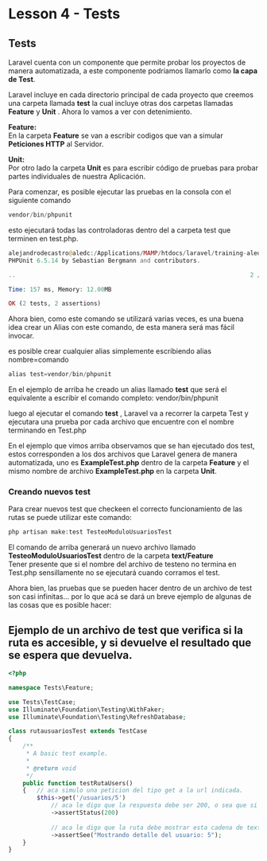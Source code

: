 # Lesson 4 - Tests

## Tests

Laravel cuenta con un componente que permite probar los proyectos de manera automatizada, a este componente podriamos llamarlo como __la capa de Test__.

Laravel incluye en cada directorio principal de cada proyecto que creemos una carpeta llamada __test__ la cual incluye otras dos carpetas llamadas __Feature__ y __Unit__ .   Ahora lo vamos a ver con detenimiento.   

 __Feature:__   
En la carpeta __Feature__ se van a escribir codigos que van a simular __Peticiones HTTP__ al Servidor.  

__Unit:__  
Por otro lado la carpeta __Unit__ es para escribir código de pruebas para probar partes individuales de nuestra Aplicación.  



Para comenzar, es posible ejecutar las pruebas en la consola con el siguiente comando

```php
vendor/bin/phpunit
```
esto ejecutará todas las controladoras dentro del a carpeta test que terminen en test.php.   
```php
alejandrodecastro@aledc:/Applications/MAMP/htdocs/laravel/training-aledc$ vendor/bin/phpunit
PHPUnit 6.5.14 by Sebastian Bergmann and contributors.

..                                                                  2 / 2 (100%)

Time: 157 ms, Memory: 12.00MB

OK (2 tests, 2 assertions)
```


Ahora bien, como este comando se utilizará varias veces, es una buena idea crear un Alias con este comando, de esta manera será  mas fácil invocar.

es posible crear cualquier alias simplemente escribiendo alias  nombre=comando

```php
alias test=vendor/bin/phpunit
```
En el ejemplo de arriba he creado un alias llamado __test__ que será el equivalente a escribir el comando completo: vendor/bin/phpunit    


luego al ejecutar el comando __test__ , Laravel va a recorrer la carpeta Test y ejecutara una prueba por cada archivo que encuentre con el nombre terminando en  Test.php

En el ejemplo que vimos arriba observamos que se han ejecutado dos test, estos corresponden a los dos archivos que Laravel genera de manera automatizada, uno es  __ExampleTest.php__ dentro de la carpeta __Feature__ y el mismo nombre de archivo __ExampleTest.php__ en la carpeta __Unit__.  



### Creando nuevos test

Para crear nuevos test que checkeen el correcto funcionamiento de las rutas se puede utilizar este comando:
```php
php artisan make:test TesteoModuloUsuariosTest
```

El comando de arriba generará un nuevo archivo llamado __TesteoModuloUsuariosTest__ dentro de la carpeta __text/Feature__  
Tener presente que si el nombre del archivo de testeno no termina en Test.php sensillamente no se ejecutará cuando corramos el test.

Ahora bien, las pruebas que se pueden hacer dentro de un archivo de test son casi infinitas... por lo que acá se dará un breve ejemplo de algunas de las cosas que es posible hacer:


## Ejemplo de un archivo de test que verifica si la ruta es accesible, y si devuelve el resultado que se espera que devuelva.

```php
<?php

namespace Tests\Feature;

use Tests\TestCase;
use Illuminate\Foundation\Testing\WithFaker;
use Illuminate\Foundation\Testing\RefreshDatabase;

class rutausuariosTest extends TestCase
{
    /**
     * A basic test example.
     *
     * @return void
     */
    public function testRutaUsers()
    {   // aca simulo una peticion del tipo get a la url indicada.
        $this->get('/usuarios/5')
            // aca le digo que la respuesta debe ser 200, o sea que si encuentre la url
            ->assertStatus(200)
            
            // aca le digo que la ruta debe mostrar esta cadena de texto.
            ->assertSee("Mostrando detalle del usuario: 5");
    }
}

```









